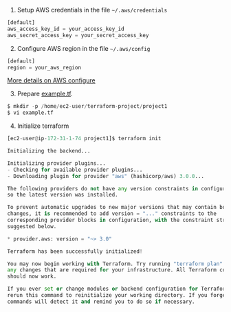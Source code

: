 1. Setup AWS credentials in the file `~/.aws/credentials`
```python
[default]
aws_access_key_id = your_access_key_id
aws_secret_access_key = your_secret_access_key
```
2. Configure AWS region in the file `~/.aws/config`
```python
[default]
region = your_aws_region
```
[More details on AWS configure](https://docs.aws.amazon.com/sdk-for-java/v1/developer-guide/setup-credentials.html)

3. Prepare [example.tf](https://github.com/juliehub/Terraform-Practice/blob/master/example.tf).
```python
$ mkdir -p /home/ec2-user/terraform-project/project1
$ vi example.tf
```
4. Initialize terraform
```python
[ec2-user@ip-172-31-1-74 project1]$ terraform init

Initializing the backend...

Initializing provider plugins...
- Checking for available provider plugins...
- Downloading plugin for provider "aws" (hashicorp/aws) 3.0.0...

The following providers do not have any version constraints in configuration,
so the latest version was installed.

To prevent automatic upgrades to new major versions that may contain breaking
changes, it is recommended to add version = "..." constraints to the
corresponding provider blocks in configuration, with the constraint strings
suggested below.

* provider.aws: version = "~> 3.0"

Terraform has been successfully initialized!

You may now begin working with Terraform. Try running "terraform plan" to see
any changes that are required for your infrastructure. All Terraform commands
should now work.

If you ever set or change modules or backend configuration for Terraform,
rerun this command to reinitialize your working directory. If you forget, other
commands will detect it and remind you to do so if necessary.
```
